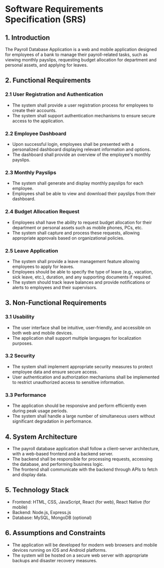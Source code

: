 # Software Requirements Specification (SRS)

## 1. Introduction
The Payroll Database Application is a web and mobile application designed for employees of a bank to manage their payroll-related tasks, such as viewing monthly payslips, requesting budget allocation for department and personal assets, and applying for leaves.

## 2. Functional Requirements
### 2.1 User Registration and Authentication
- The system shall provide a user registration process for employees to create their accounts.
- The system shall support authentication mechanisms to ensure secure access to the application.

### 2.2 Employee Dashboard
- Upon successful login, employees shall be presented with a personalized dashboard displaying relevant information and options.
- The dashboard shall provide an overview of the employee's monthly payslips.

### 2.3 Monthly Payslips
- The system shall generate and display monthly payslips for each employee.
- Employees shall be able to view and download their payslips from their dashboard.

### 2.4 Budget Allocation Request
- Employees shall have the ability to request budget allocation for their department or personal assets such as mobile phones, PCs, etc.
- The system shall capture and process these requests, allowing appropriate approvals based on organizational policies.

### 2.5 Leave Application
- The system shall provide a leave management feature allowing employees to apply for leaves.
- Employees should be able to specify the type of leave (e.g., vacation, sick leave, etc.), duration, and any supporting documents if required.
- The system should track leave balances and provide notifications or alerts to employees and their supervisors.

## 3. Non-Functional Requirements
### 3.1 Usability
- The user interface shall be intuitive, user-friendly, and accessible on both web and mobile devices.
- The application shall support multiple languages for localization purposes.

### 3.2 Security
- The system shall implement appropriate security measures to protect employee data and ensure secure access.
- User authentication and authorization mechanisms shall be implemented to restrict unauthorized access to sensitive information.

### 3.3 Performance
- The application should be responsive and perform efficiently even during peak usage periods.
- The system shall handle a large number of simultaneous users without significant degradation in performance.

## 4. System Architecture
- The payroll database application shall follow a client-server architecture, with a web-based frontend and a backend server.
- The backend shall be responsible for processing requests, accessing the database, and performing business logic.
- The frontend shall communicate with the backend through APIs to fetch and display data.

## 5. Technology Stack
- Frontend: HTML, CSS, JavaScript, React (for web), React Native (for mobile)
- Backend: Node.js, Express.js
- Database: MySQL, MongoDB (optional)

## 6. Assumptions and Constraints
- The application will be developed for modern web browsers and mobile devices running on iOS and Android platforms.
- The system will be hosted on a secure web server with appropriate backups and disaster recovery measures.
